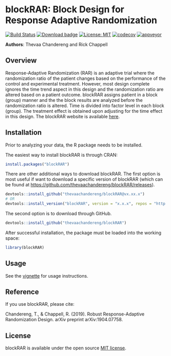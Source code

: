 # blockRAR: Block Design for Response Adaptive Randomization

[![Build Status](https://travis-ci.org/thevaachandereng/blockRAR.svg?branch=master)](https://travis-ci.org/thevaachandereng/blockRAR)
[![Download badge](https://cranlogs.r-pkg.org/badges/blockRAR)](https://cran.r-project.org/package=blockRAR)
[![License: MIT](https://img.shields.io/badge/License-MIT-yellow.svg)](https://opensource.org/licenses/MIT)
[![codecov](https://codecov.io/gh/thevaachandereng/blockRAR/branch/master/graph/badge.svg)](https://codecov.io/gh/thevaachandereng/blockRAR)
[![appveyor](https://ci.appveyor.com/api/projects/status/gf202269ohpknxhx?svg=true)](https://ci.appveyor.com/project/thevaachandereng/blockrar)

**Authors**: Thevaa Chandereng and Rick Chappell


Overview
--------
Response-Adaptive Randomization (RAR) is an adaptive trial where the randomization ratio of the patient changes based on the performance of the control and experimental treatment. 
However, most design complete ignores the time trend aspect in this design and the randomization
ratio are altered based on a patient outcome. 
blockRAR assigns patient in a block (group) manner and the the block results are analyzed before the randomization ratio is altered.
Time is divided into factor level in each block (group).
The treatment effect is obtained upon adjusting for the time effect in this design. 
The blockRAR website is available [here](https://thevaachandereng.github.io/blockRAR/). 


Installation
------------
Prior to analyzing your data, the R package needs to be installed.

The easiest way to install blockRAR is through CRAN:

``` r
install.packages("blockRAR")
```

There are other additional ways to download blockRAR.
The first option is most useful if want to download a specific version of blockRAR
(which can be found at https://github.com/thevaachandereng/blockRAR/releases).
``` r 
devtools::install_github("thevaachandereng/blockRAR@vx.xx.x")
# OR 
devtools::install_version("blockRAR", version = "x.x.x", repos = "http://cran.us.r-project.org")
```

The second option is to download through GitHub. 

``` r
devtools::install_github("thevaachandereng/blockRAR")
```

After successful installation, the package must be loaded into the working space:

``` r 
library(blockRAR)
```

Usage
------------
See the [vignette](https://thevaachandereng.github.io/blockRAR/articles/blockRAR.html) for usage instructions.


Reference
------------
If you use blockRAR, please cite:

Chandereng, T., & Chappell, R. (2019). Robust Response-Adaptive Randomization Design. arXiv preprint arXiv:1904.07758.

License
------------
blockRAR is available under the open source [MIT license](http://opensource.org/licenses/MIT).
